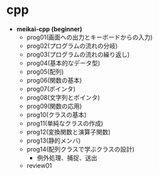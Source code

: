 # cpp

- <b>meikai-cpp (beginner)</b><br>
  - prog01(画面への出力とキーボードからの入力)<br>
  - prog02(プログラムの流れの分岐)<br>
  - prog03(プログラムの流れの繰り返し)<br>
  - prog04(基本的なデータ型)<br>
  - prog05(配列)<br>
  - prog06(関数の基本)<br>
  - prog07(ポインタ)<br>
  - prog08(文字列とポインタ)<br>
  - prog09(関数の応用)<br>
  - prog10(クラスの基本)<br>
  - prog11(単純なクラスの作成)<br>
  - prog12(変換関数と演算子関数)<br>
  - prog13(静的メンバ)<br>
  - prog14(配列クラスで学ぶクラスの設計)<br>
    - 例外処理、捕捉、送出<br>
  - review01<br>
